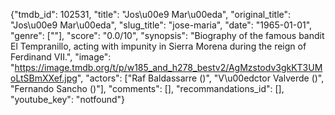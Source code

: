 {"tmdb_id": 102531, "title": "Jos\u00e9 Mar\u00eda", "original_title": "Jos\u00e9 Mar\u00eda", "slug_title": "jose-maria", "date": "1965-01-01", "genre": [""], "score": "0.0/10", "synopsis": "Biography of the famous bandit El Tempranillo, acting with impunity in Sierra Morena during the reign of Ferdinand VII.", "image": "https://image.tmdb.org/t/p/w185_and_h278_bestv2/AgMzstodv3gkKT3UMoLtSBmXXef.jpg", "actors": ["Raf Baldassarre ()", "V\u00edctor Valverde ()", "Fernando Sancho ()"], "comments": [], "recommandations_id": [], "youtube_key": "notfound"}